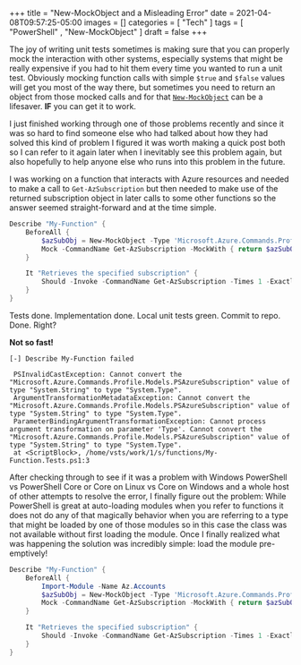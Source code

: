 +++
title = "New-MockObject and a Misleading Error"
date = 2021-04-08T09:57:25-05:00
images = []
categories = [ "Tech" ]
tags = [ "PowerShell" , "New-MockObject" ]
draft = false
+++

The joy of writing unit tests sometimes is making sure that you can properly mock the interaction with other systems, especially systems that might be really expensive if you had to hit them every time you wanted to run a unit test. Obviously mocking function calls with simple `$true` and `$false` values will get you most of the way there, but sometimes you need to return an object from those mocked calls and for that [`New-MockObject`](https://pester-docs.netlify.app/docs/commands/New-MockObject) can be a lifesaver. **IF** you can get it to work.

I just finished working through one of those problems recently and since it was so hard to find someone else who had talked about how they had solved this kind of problem I figured it was worth making a quick post both so I can refer to it again later when I inevitably see this problem again, but also hopefully to help anyone else who runs into this problem in the future.

I was working on a function that interacts with Azure resources and needed to make a call to `Get-AzSubscription` but then needed to make use of the returned subscription object in later calls to some other functions so the answer seemed straight-forward and at the time simple.
```powershell
Describe "My-Function" {
    BeforeAll {
        $azSubObj = New-MockObject -Type 'Microsoft.Azure.Commands.Profile.Models.PSAzureSubscription'
        Mock -CommandName Get-AzSubscription -MockWith { return $azSubObj }
    }

    It "Retrieves the specified subscription" {
        Should -Invoke -CommandName Get-AzSubscription -Times 1 -Exactly
    }
}
```

Tests done. Implementation done. Local unit tests green. Commit to repo. Done. Right?

**Not so fast!**

```
[-] Describe My-Function failed

 PSInvalidCastException: Cannot convert the "Microsoft.Azure.Commands.Profile.Models.PSAzureSubscription" value of type "System.String" to type "System.Type".
 ArgumentTransformationMetadataException: Cannot convert the "Microsoft.Azure.Commands.Profile.Models.PSAzureSubscription" value of type "System.String" to type "System.Type".
 ParameterBindingArgumentTransformationException: Cannot process argument transformation on parameter 'Type'. Cannot convert the "Microsoft.Azure.Commands.Profile.Models.PSAzureSubscription" value of type "System.String" to type "System.Type".
 at <ScriptBlock>, /home/vsts/work/1/s/functions/My-Function.Tests.ps1:3

```

After checking through to see if it was a problem with Windows PowerShell vs PowerShell Core or Core on Linux vs Core on Windows and a whole host of other attempts to resolve the error, I finally figure out the problem: While PowerShell is great at auto-loading modules when you refer to functions it does not do any of that magically behavior when you are referring to a type that might be loaded by one of those modules so in this case the class was not available without first loading the module. Once I finally realized what was happening the solution was incredibly simple: load the module pre-emptively!

```powershell
Describe "My-Function" {
    BeforeAll {
        Import-Module -Name Az.Accounts
        $azSubObj = New-MockObject -Type 'Microsoft.Azure.Commands.Profile.Models.PSAzureSubscription'
        Mock -CommandName Get-AzSubscription -MockWith { return $azSubObj }
    }

    It "Retrieves the specified subscription" {
        Should -Invoke -CommandName Get-AzSubscription -Times 1 -Exactly
    }
}
```
